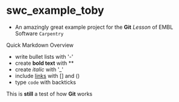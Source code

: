 # swc_example_toby
- An amazingly great example project for the **Git** _Lesson_ of EMBL Software `Carpentry`

Quick Markdown Overview

- write bullet lists with '-'
- create **bold text** with **
- create _italic_ with '_'
- include [links](https://embl.de) with [] and ()
- type `code` with backticks

This is **still** a test of how **Git** works

